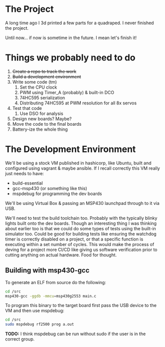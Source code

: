 # The Project 
A long time ago I 3d printed a few parts for a quadraped. I never finished the project.

Until now... if now is sometime in the future. I mean let's finish it!

# Things we probably need to do
1. ~~Create a repo to track the work~~
1. ~~Build a development environment~~
1. Write some code (tm)
    1. Set the CPU clock
    1. PWM using Timer_A (probably) & built-in DCO
    1. 74HC595 serialization
    1. Distributing 74HC595 at PWM resolution for all 8x servos
1. Test that code
    1. Use DSO for analysis
1. Design new boards? Maybe?
1. Move the code to the final boards
1. Battery-ize the whole thing

# The Development Environment
We'll be using a stock VM published in hashicorp, like Ubuntu, built and configured using vagrant & maybe ansible. If I recall correctly this VM really just needs to have:
- build-essential
- gcc-msp430 (or something like this)
- mspdebug for programming the dev boards

We'll be using Virtual Box & passing an MSP430 launchpad through to it via USB.

We'll need to test the build toolchain too. Probably with the typically blinky lights built onto the dev boards. Though an interesting thing I was thinking about earlier too is that we could do some types of tests using the built-in simulator too. Could be good for building tests like ensuring the watchdog timer is correctly disabled on a project, or that a specific function is executing within a set number of cycles. This would make the process of deving for a project more CI/CD like giving us software verification prior to cutting anything on actual hardware. Food for thought.

## Building with msp430-gcc
To generate an ELF from source do the following:

```bash
cd /src
msp430-gcc -ggdb -mmcu=msp430g2553 main.c
```
To program this binary to the target board first pass the USB device to the VM and then use mspdebug:
```bash
cd /src
sudo mspdebug rf2500 prog a.out
```
**TODO:** I think mspdebug can be run without sudo if the user is in the correct group.